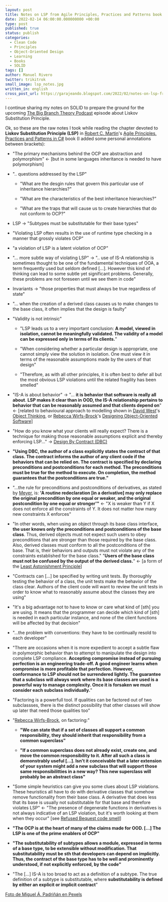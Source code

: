 ```yaml
---
layout: post
title: Notes on LSP from Agile Principles, Practices and Patterns book
date: 2022-02-14 06:00:00.000000000 +00:00
type: post
published: true
status: publish
categories:
  - Clean Code
  - Principles
  - Object-Oriented Design
  - Learning
  - Books
  - SOLID
tags: []
author: Manuel Rivero
twitter: trikitrok
small_image: lsp_notes.jpg
written_in: english
cross_post_url: https://garajeando.blogspot.com/2022/02/notes-on-lsp-from-agile-principles.html
---
```


I continue sharing my notes on SOLID to prepare the ground for the upcoming [The Big Branch Theory Podcast](https://thebigbranchtheorypodcast.github.io/) episode about Liskov Substitution Principle. 

Ok, so these are the raw notes I took while reading the chapter devoted to <b>Liskov Substitution Principle (LSP)</b> in <a href="https://en.wikipedia.org/wiki/Robert_Cecil_Martin">Robert C. Martin</a>'s <a href="https://www.goodreads.com/book/show/84983.Agile_Principles_Patterns_and_Practices_in_C_">Agile Principles, Practices and Patterns in C#</a> book (I added some personal annotations between brackets):

* "The primary mechanisms behind the OCP are abstraction and polymorphism" <- [but in some languages inheritance is needed to have polymorphism]

* ".. questions addressed by the LSP"

    * "What are the desgin rules that govern this particular use of inheritance hierarchies?"

    * "What are the characteristics of the best inheritance hierarchies?"

    * "What are the traps that will cause us to create hierarchies that do not conform to OCP?"

* LSP -> "Subtypes must be substitutable for their base types"


* "Violating LSP often results in the use of runtime type checking in a manner that grossly violates OCP"

* "a violation of LSP is a latent violation of OCP"

* "... more subtle way of violating LSP" -> ".. use of IS-A relationship is sometimes thought to be one of the fundamental techniques of OOA, a term frequently used but seldom defined [...]. However this kind of thinking can lead to some subtle yet significant problems. Generally, these problems are not foreseen until we see them in code"

* Invariants -> "those properties that must always be true regardless of state"

* "... when the creation of a derived class causes us to make changes to the base class, it often implies that the design is faulty"

* "Validity is not intrinsic"

    * "LSP leads us to a very important conclusion: <b>A model, viewed in isolation, cannot be meaningfully validated. The validity of a model can be expressed only in terms of its clients.</b>"

    * "When considering whether a particular design is appropriate, one cannot simply view the solution in isolation. One must view it in terms of the reasonable assumptions made by the users of that design"

    * "Therefore, as with all other principles, it is often best to defer all but the most obvious LSP violations until the related fragility has been smelled"

* "IS-A is about behavior" -> "... <b>it is behavior that software is really all about</b>. <b>LSP makes it clear than in OOD, the IS-A relationship pertains to behavior that can be reasonably assumed and that clients depend on</b>" <- [related to behavioural approach to modelling shown in <a href="http://davewest.us/">David West</a>'s <a href="https://www.goodreads.com/book/show/43940.Object_Thinking">Object Thinking</a>, or <a href="https://en.wikipedia.org/wiki/Rebecca_Wirfs-Brock">Rebecca Wirfs-Brock</a>'s <a href="https://www.goodreads.com/book/show/1887814.Designing_Object_Oriented_Software">Designing Object-Oriented Software]</a>

* "How do you know what your clients will really expect? There is a technique for making those reasonable assumptions explicit and thereby enforcing LSP..." -> <a href="https://wiki.c2.com/?DesignByContract"> Design By Contract (DBC)</a>

* <b>"Using DBC, the author of a class explicitly states the contract of that class. The contract informs the author of any client code if the behaviors that can be relied on. The contract is specified by declaring preconditions and postconditions for each method. The preconditions must be true for the method to execute. On completion, the method guarantees that the postconditions are true."</b>

* "...the rule for preconditions and postconditions of derivatives, as stated by <a href="https://en.wikipedia.org/wiki/Bertrand_Meyer">Meyer</a>, is: <b>'A routine redeclaration [in a derivative] may only replace the original precondition by one equal or weaker, and the original postcondition by one equal or stronger'"</b> <- "X is weaker than Y if X does not enforce all the constraints of Y. It does not matter how many new constraints X enforces"

* "In other words, when using an object through its base class interface, <b>the user knows only the preconditions and postconditions of the base class</b>. Thus, derived objects must not expect such users to obey preconditions that are stronger than those required by the base class. Also, derived classes must conform to all the postconditions of the base. That is, their behaviors and outputs must not violate any of the constraints established for the base class." "<b>Users of the base class must not be confused by the output of the derived class.</b>" <- [a form of the <a href="https://en.wikipedia.org/wiki/Principle_of_least_astonishment">Least Astonishment Principle</a>]

* "Contracts can [...] be specified by writing unit tests. By thoroughly testing the behavior of a class, the unit tests make the behavior of the class clear. Authors of the client code will want to review the unit tests in order to know what to reasonably assume about the classes they are using"

* "It's a big advantage not to have to know or care what kind of [sth] you are using. It means that the programmer can decide which kind of [sth] is needed in each particular instance, and none of the client functions will be affected by that decision"

* "...the problem with conventions: they have to be continually resold to each developer"

* "There are occasions when it is more expedient to accept a subtle flaw in polymorphic behavior than to attempt to manipulate the design into complete LSP compliance. <b>Accepting compromise instead of pursuing perfection is an engineering trade-off. A good engineer learns when compromise is more profitable that perfection.</b> <b>However, conformance to LSP should not be surrendered lightly. The guarantee that a subclass will always work where its base classes are used is a powerful way to manage complexity. Once it is forsaken we must consider each subclass individually.</b>"

* "Factoring is a powerfull tool. If qualities can be factored out of two subclassses, there is the distinct possibility that other classes will show up later that need those qualities too"

* "<a href="https://en.wikipedia.org/wiki/Rebecca_Wirfs-Brock">Rebecca Wirfs-Brock</a>, on factoring:"

    * <b>"We can state that if a set of classes all support a common responsibility, they should inherit that responsibility from a common superclass"</b>

    * <b>"If a common superclass does not already exist, create one, and move the common responsibility to it. After all such a class is demonstrably useful [...]. Isn't it conceivable that a later extension of your system might add a new subclass that will support those same responsibilitties in a new way? This new superclass will probably be an abstract class"</b>

* "Some simple heuristics can give you some clues about LSP violations. These heuristics all have to do with derivative classes that somehow remove functionality from their base class. A derivative that does less that its base is usually not substitutable for that base and therefore violates LSP" <- "The presence of degenerate functions in derivatives is not always indicative of an LSP violation, but it's worth looking at them when they occur" [see <a href="https://www.informit.com/articles/article.aspx?p=1400866&seqNum=21">Refused Bequest code smell</a>]

* <b>"The OCP is at the heart of many of the claims made for OOD. [...] The LSP is one of the prime enablers of OCP"</b>

* <b>"The substitutability of subtypes allows a module, expressed in terms of a base type, to be extensible without modification. That substitutability must be sth that developers can depend on implicitly. Thus, the contract of the base type has to be well and prominently understood, if not explicitly enforced, by the code"</b>

* "The [...] IS-A is too broad to act as a definition of a subtype. The true definition of a subtype is substitutable, where <b>substitutability is defined by either an explicit or implicit contract</b>"

<a href="https://www.pexels.com/es-es/@padrinan?utm_content=attributionCopyText&utm_medium=referral&utm_source=pexels">Foto de Miguel Á. Padriñán en Pexels</a>

